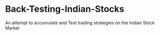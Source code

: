 # Back-Testing-Indian-Stocks
An attempt to accumulate and Test trading strategies on the Indian Stock Market
